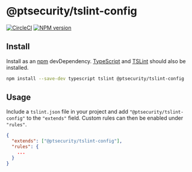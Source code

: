# @ptsecurity/tslint-config

[![CircleCI](https://circleci.com/gh/positive-js/tslint-config/tree/master.svg?style=shield)](https://circleci.com/gh/positive-js/tslint-config/tree/master)
[![NPM version](https://img.shields.io/npm/v/tslint-config.svg?style=flat)](https://www.npmjs.com/package/@ptsecurity/tslint-config)

## Install

Install as an [npm][npm] devDependency. [TypeScript][typescript] and [TSLint][tslint]
should also be installed.

```sh
npm install --save-dev typescript tslint @ptsecurity/tslint-config
```

## Usage

Include a `tslint.json` file in your project and add `"@ptsecurity/tslint-config"` to
the `"extends"` field. Custom rules can then be enabled under `"rules"`.

```json
{
  "extends": ["@ptsecurity/tslint-config"],
  "rules": {
    ...
  }
}
```

[npm]: https://www.npmjs.com/package/@ptsecurity/tslint-config
[typescript]: https://www.typescriptlang.org/
[tslint]: https://palantir.github.io/tslint/
[license]: LICENSE
